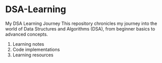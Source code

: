 # DSA-Learning
 My DSA Learning Journey This repository chronicles my journey into the world of Data Structures and Algorithms (DSA), from beginner basics to advanced concepts.  
 1. Learning notes
 2. Code implementations
 3. Learning resources   
 
